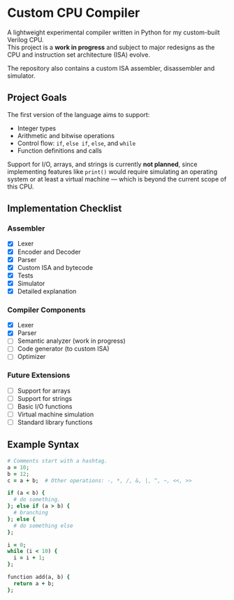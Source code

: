 # Custom CPU Compiler

A lightweight experimental compiler written in Python for my custom-built Verilog CPU.  
This project is a **work in progress** and subject to major redesigns as the CPU and instruction set architecture (ISA) evolve.

The repository also contains a custom ISA assembler, disassembler and simulator.

## Project Goals

The first version of the language aims to support:

- Integer types  
- Arithmetic and bitwise operations  
- Control flow: `if`, `else if`, `else`, and `while`  
- Function definitions and calls  

Support for I/O, arrays, and strings is currently **not planned**, since implementing features like `print()` would require simulating an operating system or at least a virtual machine — which is beyond the current scope of this CPU.

## Implementation Checklist

### Assembler
- [x] Lexer
- [x] Encoder and Decoder
- [x] Parser
- [x] Custom ISA and bytecode
- [x] Tests
- [x] Simulator
- [x] Detailed explanation

### Compiler Components
- [x] Lexer
- [x] Parser
- [ ] Semantic analyzer (work in progress)
- [ ] Code generator (to custom ISA)
- [ ] Optimizer

### Future Extensions
- [ ] Support for arrays
- [ ] Support for strings
- [ ] Basic I/O functions
- [ ] Virtual machine simulation
- [ ] Standard library functions

## Example Syntax

```ruby
# Comments start with a hashtag.
a = 10;
b = 12;
c = a + b;  # Other operations: -, *, /, &, |, ^, ~, <<, >>

if (a < b) {
  # do something.
}; else if (a > b) {
  # branching
}; else {
  # do something else
};

i = 0;
while (i < 10) {
  i = i + 1;
};

function add(a, b) {
  return a + b;
};
